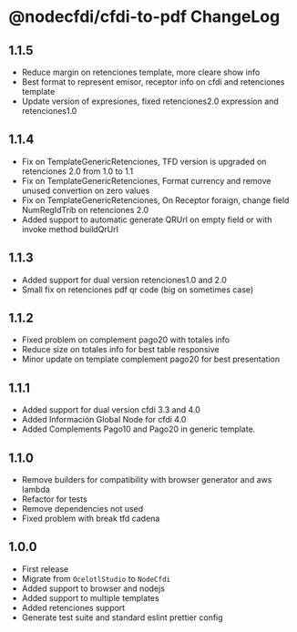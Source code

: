 # @nodecfdi/cfdi-to-pdf ChangeLog

## 1.1.5
- Reduce margin on retenciones template, more cleare show info
- Best format to represent emisor, receptor info on cfdi and retenciones template
- Update version of expresiones, fixed retenciones2.0 expression and retenciones1.0 

## 1.1.4
- Fix on TemplateGenericRetenciones, TFD version is upgraded on retenciones 2.0 from 1.0 to 1.1
- Fix on TemplateGenericRetenciones, Format currency and remove unused convertion on zero values
- Fix on TemplateGenericRetenciones, On Receptor foraign, change field NumRegIdTrib on retenciones 2.0
- Added support to automatic generate QRUrl on empty field or with invoke method buildQrUrl

## 1.1.3
- Added support for dual version retenciones1.0 and 2.0
- Small fix on retenciones pdf qr code (big on sometimes case)

## 1.1.2
- Fixed problem on complement pago20 with totales info
- Reduce size on totales info for best table responsive
- Minor update on template complement pago20 for best presentation

## 1.1.1
- Added support for dual version cfdi 3.3 and 4.0
- Added Información Global Node for cfdi 4.0
- Added Complements Pago10 and Pago20 in generic template.

## 1.1.0
- Remove builders for compatibility with browser generator and aws lambda
- Refactor for tests
- Remove dependencies not used
- Fixed problem with break tfd cadena

## 1.0.0

- First release
- Migrate from `OcelotlStudio` to `NodeCfdi`
- Added support to browser and nodejs
- Added support to multiple templates
- Added retenciones support
- Generate test suite and standard eslint prettier config
